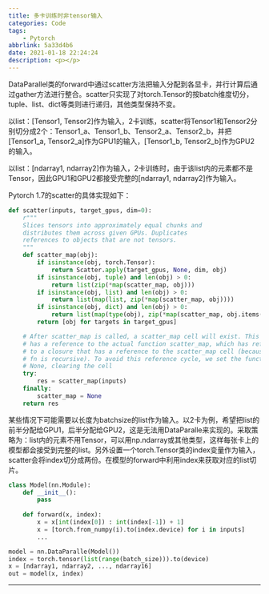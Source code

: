 ```yaml
---
title: 多卡训练时非tensor输入
categories: Code
tags:
    - Pytorch
abbrlink: 5a33d4b6
date: 2021-01-18 22:24:24
description: <p></p>
---
```


DataParallel类的forward中通过scatter方法把输入分配到各显卡，并行计算后通过gather方法进行整合。scatter只实现了对torch.Tensor的按batch维度切分，tuple、list、dict等类则进行递归，其他类型保持不变。

以list：[Tensor1, Tensor2]作为输入，2卡训练，scatter将Tensor1和Tensor2分别切分成2个：Tensor1_a、Tensor1_b、Tensor2_a、Tensor2_b，并把[Tensor1_a, Tensor2_a]作为GPU1的输入，[Tensor1_b, Tensor2_b]作为GPU2的输入。

以list：[ndarray1, ndarray2]作为输入，2卡训练时，由于该list内的元素都不是Tensor，因此GPU1和GPU2都接受完整的[ndarray1, ndarray2]作为输入。

Pytorch 1.7的scatter的具体实现如下：

```Python
def scatter(inputs, target_gpus, dim=0):
    r"""
    Slices tensors into approximately equal chunks and
    distributes them across given GPUs. Duplicates
    references to objects that are not tensors.
    """
    def scatter_map(obj):
        if isinstance(obj, torch.Tensor):
            return Scatter.apply(target_gpus, None, dim, obj)
        if isinstance(obj, tuple) and len(obj) > 0:
            return list(zip(*map(scatter_map, obj)))
        if isinstance(obj, list) and len(obj) > 0:
            return list(map(list, zip(*map(scatter_map, obj))))
        if isinstance(obj, dict) and len(obj) > 0:
            return list(map(type(obj), zip(*map(scatter_map, obj.items()))))
        return [obj for targets in target_gpus]

    # After scatter_map is called, a scatter_map cell will exist. This cell
    # has a reference to the actual function scatter_map, which has references
    # to a closure that has a reference to the scatter_map cell (because the
    # fn is recursive). To avoid this reference cycle, we set the function to
    # None, clearing the cell
    try:
        res = scatter_map(inputs)
    finally:
        scatter_map = None
    return res
```

某些情况下可能需要以长度为batchsize的list作为输入。以2卡为例，希望把list的前半分配给GPU1，后半分配给GPU2，这是无法用DataParalle来实现的。采取策略为：list内的元素不用Tensor，可以用np.ndarray或其他类型，这样每张卡上的模型都会接受到完整的list。另外设置一个torch.Tensor类的index变量作为输入，scatter会将index切分成两份。在模型的forward中利用index来获取对应的list切片。

```python
class Model(nn.Module):
    def __init__():
        pass
    
    def forward(x, index):
        x = x[int(index[0]) : int(index[-1]) + 1]
        x = [torch.from_numpy(i).to(index.device) for i in inputs]
        ...

model = nn.DataParalle(Model())
index = torch.tensor(list(range(batch_size))).to(device)
x = [ndarray1, ndarray2, ..., ndarray16]
out = model(x, index)
```

---


